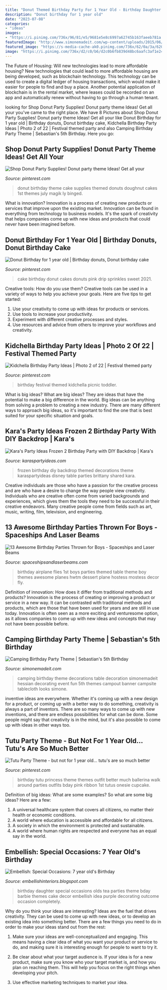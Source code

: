 ```yaml
---
title: "Donut Themed Birthday Party For 1 Year Old - Birthday Daughter Special Occasions Olds Tea Parties Theme Bday Barbie Themes Cake Decor Embellish Idea Purple Decorating Outcome Occasion Completely"
description: "Donut birthday for 1 year old"
date: "2023-07-08"
categories:
- "ideas"
images:
- "https://i.pinimg.com/736x/96/81/e5/9681e5e8c6997a62745b163faeeb781a.jpg"
featuredImage: "http://www.simonemadeit.com/wp-content/uploads/2015/06/Camping-Birthday-Party-Decoration.jpg"
featured_image: "https://s-media-cache-ak0.pinimg.com/736x/62/0a/3a/620a3afdef6ee2dd1c0625ae6595e31b.jpg"
image: "https://i.pinimg.com/736x/d2/c0/b6/d2c0b6fb839d48bc6aafc3af1e24620c.jpg"
---
```



The Future of Housing: Will new technologies lead to more affordable housing?
New technologies that could lead to more affordable housing are being developed, such as blockchain technology. This technology can be used to create a digital ledger of housing transactions, which would make it easier for people to find and buy a place. Another potential application of blockchain is in the rental market, where leases could be recorded on an app and automatically renew without having to go through a human tenant.

	

		
looking for Shop Donut Party Supplies! Donut party theme Ideas! Get all your you've came to the right place. We have 8 Pictures about Shop Donut Party Supplies! Donut party theme Ideas! Get all your like Donut Birthday for 1 year old | Birthday donuts, Donut birthday cake, Kidchella Birthday Party Ideas | Photo 2 of 22 | Festival themed party and also Camping Birthday Party Theme | Sebastian&#039;s 5th Birthday. Here you go:
		
    
## Shop Donut Party Supplies! Donut Party Theme Ideas! Get All Your

<img loading=lazy src="https://i.pinimg.com/736x/d2/c0/b6/d2c0b6fb839d48bc6aafc3af1e24620c.jpg" onerror="this.onerror=null;this.src='https://tse3.mm.bing.net/th?id=OIP.uwdH8v3gvr6nT7L8_gmgTQHaLG&amp;pid=15.1';" alt="Shop Donut Party Supplies! Donut party theme Ideas! Get all your">

_Source: pinterest.com_

>donut birthday theme cake supplies themed donuts doughnut cakes 1st themes july magik ly binged. 

	

What is innovation?
Innovation is a process of creating new products or services that improve upon the existing market. Innovation can be found in everything from technology to business models. It's the spark of creativity that helps companies come up with new ideas and products that could never have been imagined before.

    
## Donut Birthday For 1 Year Old | Birthday Donuts, Donut Birthday Cake

<img loading=lazy src="https://i.pinimg.com/736x/96/81/e5/9681e5e8c6997a62745b163faeeb781a.jpg" onerror="this.onerror=null;this.src='https://tse2.mm.bing.net/th?id=OIP.krlS7rxgtS-Lcx--S-dzXAHaJ3&amp;pid=15.1';" alt="Donut Birthday for 1 year old | Birthday donuts, Donut birthday cake">

_Source: pinterest.com_

>cake birthday donut cakes donuts pink drip sprinkles sweet 2021. 

	

Creative tools: How do you use them?
Creative tools can be used in a variety of ways to help you achieve your goals. Here are five tips to get started: 
1. Use your creativity to come up with ideas for products or services.
2. Use tools to increase your productivity.
3. Experiment with different creative processes and styles.
4. Use resources and advice from others to improve your workflows and creativity.

    
## Kidchella Birthday Party Ideas | Photo 2 Of 22 | Festival Themed Party

<img loading=lazy src="https://i.pinimg.com/736x/6b/81/c3/6b81c330621f1d0fc951098deef846d3.jpg" onerror="this.onerror=null;this.src='https://tse1.mm.bing.net/th?id=OIP.5_eZUNP62aAbvMO6FQSoIgHaLG&amp;pid=15.1';" alt="Kidchella Birthday Party Ideas | Photo 2 of 22 | Festival themed party">

_Source: pinterest.com_

>birthday festival themed kidchella picnic toddler. 

	

What is big ideas?
What are big ideas? They are ideas that have the potential to make a big difference in the world. Big ideas can be anything from solving a problem to creating a new industry. There are many different ways to approach big ideas, so it's important to find the one that is best suited for your specific situation and goals.

    
## Kara&#039;s Party Ideas Frozen 2 Birthday Party With DIY Backdrop | Kara&#039;s

<img loading=lazy src="https://karaspartyideas.com/wp-content/uploads/2019/12/Frozen-2-Birthday-Party-with-DIY-Backdrop-via-Karas-Party-Ideas-KarasPartyIdeas.com8_.jpg" onerror="this.onerror=null;this.src='https://tse1.mm.bing.net/th?id=OIP.koqMy_Er5XogZRudZMAV3gHaLH&amp;pid=15.1';" alt="Kara&#039;s Party Ideas Frozen 2 Birthday Party with DIY Backdrop | Kara&#039;s">

_Source: karaspartyideas.com_

>frozen birthday diy backdrop themed decorations theme karaspartyideas disney table parties brittany shared kara. 

	

Creative individuals are those who have a passion for the creative process and are who have a desire to change the way people view creativity. Individuals who are creative often come from varied backgrounds and experiences, which gives them the tools they need to be successful in their creative endeavors. Many creative people come from fields such as art, music, writing, film, television, and engineering.

    
## 13 Awesome Birthday Parties Thrown For Boys - Spaceships And Laser Beams

<img loading=lazy src="https://spaceshipsandlaserbeams.com/wp-content/uploads/2016/02/1-airplane-themed-first-birthday-ideas-581x975.jpg" onerror="this.onerror=null;this.src='https://tse3.mm.bing.net/th?id=OIP.ViWXNwzx6DFt-r6EWkfQMQHaMb&amp;pid=15.1';" alt="13 Awesome Birthday Parties Thrown for Boys - Spaceships and Laser Beams">

_Source: spaceshipsandlaserbeams.com_

>birthday airplane flies 1st boys parties themed table theme boy themes awesome planes hwtm dessert plane hostess mostess decor fly. 

	

Definition of innovation: How does it differ from traditional methods and products?
Innovation is the process of creating or improving a product or service in a new way. It can be contrasted with traditional methods and products, which are those that have been used for years and are still in use today. Innovation is often seen as a more exciting and venturesome option, as it allows companies to come up with new ideas and concepts that may not have been possible before.

    
## Camping Birthday Party Theme | Sebastian&#039;s 5th Birthday

<img loading=lazy src="http://www.simonemadeit.com/wp-content/uploads/2015/06/Camping-Birthday-Party-Decoration.jpg" onerror="this.onerror=null;this.src='https://tse4.mm.bing.net/th?id=OIP.i01M4aspDAGuQOGp5hgoAQHaJ_&amp;pid=15.1';" alt="Camping Birthday Party Theme | Sebastian&#039;s 5th Birthday">

_Source: simonemadeit.com_

>camping birthday theme decorations table decoration simonemadeit hessian decorating event fun 5th themes campout banner campsite tablecloth looks simone. 

	

inventive ideas are everywhere. Whether it's coming up with a new design for a product, or coming up with a better way to do something, creativity is always a part of inventors. There are so many ways to come up with new inventions, and there are endless possibilities for what can be done. Some people might say that creativity is in the mind, but it's also possible to come up with ideas in other ways too.

    
## Tutu Party Theme - But Not For 1 Year Old... Tutu&#039;s Are So Much Better

<img loading=lazy src="https://s-media-cache-ak0.pinimg.com/736x/62/0a/3a/620a3afdef6ee2dd1c0625ae6595e31b.jpg" onerror="this.onerror=null;this.src='https://tse3.mm.bing.net/th?id=OIP.yYirSt-S2odb-DftE3X3xgHaLH&amp;pid=15.1';" alt="Tutu Party Theme - but not for 1 year old... tutu&#039;s are so much better">

_Source: pinterest.com_

>birthday tutu princess theme themes outfit better much ballerina walk around parties outfits bday pink ribbon 1st tutus onesie cupcake. 

	

Definition of big ideas: What are some examples?
So what are some big ideas? Here are a few: 
1. A universal healthcare system that covers all citizens, no matter their health or economic conditions. 
2. A world where education is accessible and affordable for all citizens. 
3. A society in which the environment is protected and sustainable. 
4. A world where human rights are respected and everyone has an equal say in the world.

    
## Embellish: Special Occasions: 7 Year Old&#039;s Birthday

<img loading=lazy src="http://1.bp.blogspot.com/_QGIn5_GXOC4/TJAkrHry7QI/AAAAAAAAAHc/liMSYoRdq7w/s1600/IMG_9490.JPG" onerror="this.onerror=null;this.src='https://tse1.mm.bing.net/th?id=OIP.Fy2fccJfg7GTcLL_ID9foQHaJ4&amp;pid=15.1';" alt="Embellish: Special Occasions: 7 year old&#039;s Birthday">

_Source: embellishinteriors.blogspot.com_

>birthday daughter special occasions olds tea parties theme bday barbie themes cake decor embellish idea purple decorating outcome occasion completely. 

	

Why do you think your ideas are interesting?
Ideas are the fuel that drives creativity. They can be used to come up with new ideas, or to develop an existing idea into something better. There are a few things you need to do in order to make your ideas stand out from the rest:
1. Make sure your ideas are well-conceptualized and engaging. This means having a clear idea of what you want your product or service to do, and making sure it is interesting enough for people to want to try it.

2. Be clear about what your target audience is. If your idea is for a new product, make sure you know who your target market is, and how you plan on reaching them. This will help you focus on the right things when developing your pitch.

3. Use effective marketing techniques to market your idea.


